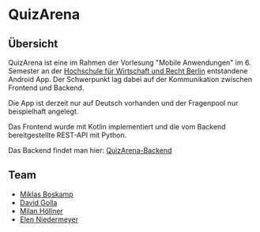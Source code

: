# QuizArena
## Übersicht
QuizArena ist eine im Rahmen der Vorlesung "Mobile Anwendungen" im 6. Semester an der [Hochschule für Wirtschaft und Recht Berlin](http://www.hwr-berlin.de/home) entstandene Android App.
Der Schwerpunkt lag dabei auf der Kommunikation zwischen Frontend und Backend.

Die App ist derzeit nur auf Deutsch vorhanden und der Fragenpool nur beispielhaft angelegt.

Das Frontend wurde mit Kotlin implementiert und die vom Backend bereitgestellte REST-API mit Python.

Das Backend findet man hier: [QuizArena-Backend](https://github.com/aersoftler/quizarena-backend)

## Team
- [Miklas Boskamp](https://github.com/mboskamp)
- [David Golla](https://github.com/aersoftler)
- [Milan Höllner](https://github.com/mhoellner)
- [Elen Niedermeyer](https://github.com/elen-niedermeyer)